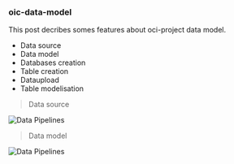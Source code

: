 ### oic-data-model

This post decribes somes features about oci-project data model.
- Data source
- Data model
- Databases creation
- Table creation
- Dataupload
- Table modelisation

> Data source

![Data Pipelines](https://github.com/agambov/oic-data-model/blob/master/img/data_pipelines.png)

> Data model

![Data Pipelines](https://github.com/agambov/oic-data-model/blob/master/img/data_model.png)
